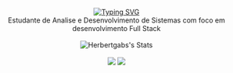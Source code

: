 <div align="center">
  
  [![Typing SVG](https://readme-typing-svg.herokuapp.com?font=Fira+Code&pause=1000&color=FF79C6&random=false&width=435&lines=Ol%C3%A1+meu+nome+%C3%A9+Herbert)](https://git.io/typing-svg)
  <br>
  Estudante de Analise e Desenvolvimento de Sistemas com foco em desenvolvimento Full Stack <br>
  <br>
  ![Herbertgabs's Stats](https://github-readme-stats.vercel.app/api?username=Herbertgabs&theme=dracula&show_icons=true&hide_border=true&count_private=true) <br>
  <br>
   <a href="https://www.linkedin.com/in/herbertgabriel/" target="_blank"><img src="https://img.shields.io/badge/-LinkedIn-%230077B5?style=for-the-badge&logo=linkedin&logoColor=white" target="_blank"></a> 
  <a href = "mailto:herbertgacruz@gmail.com"><img src="https://img.shields.io/badge/-Gmail-%23333?style=for-the-badge&logo=gmail&logoColor=white" target="_blank"></a>
</div>

